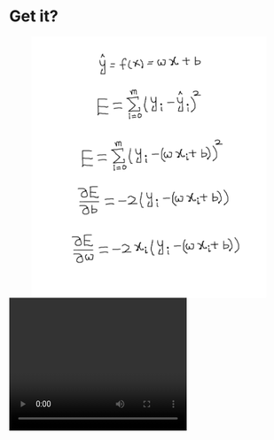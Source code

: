 # Get it?

<figure>
 <img align="left" src="images/all.png">
</figure>

<video width="320" height="240" controls>
  <source src="https://user-images.githubusercontent.com/125558428/220178530-7693ed01-6cbe-4bab-a372-84b701ec8561.mp4" type="video/mp4">
</video>

